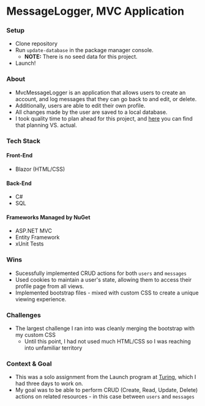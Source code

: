 # MessageLogger, MVC Application

### Setup
* Clone repository
* Run `update-database` in the package manager console.
    * **NOTE:** There is no seed data for this project.
* Launch!

### About
* MvcMessageLogger is an application that allows users to create an account, and log messages that they can go back to and edit, or delete.
* Additionally, users are able to edit their own profile.
* All changes made by the user are saved to a local database.
* I took quality time to plan ahead for this project, and [here](https://docs.google.com/presentation/d/1tTMBGe0dp3r7w804kxL6c7oSsonqnPCd7bZ1tLILHik/edit?usp=sharing) you can find that planning VS. actual.

### Tech Stack
#### Front-End
  * Blazor (HTML/CSS)

  #### Back-End
  * C#
  * SQL

  #### Frameworks Managed by NuGet
  * ASP.NET MVC
  * Entity Framework
  * xUnit Tests

### Wins
* Sucessfully implemented CRUD actions for both `users` and `messages`
* Used cookies to maintain a user's state, allowing them to access their profile page from all views.
* Implemented bootstrap files - mixed with custom CSS to create a unique viewing experience.

### Challenges
* The largest challenge I ran into was cleanly merging the bootstrap with my custom CSS
    * Until this point, I had not used much HTML/CSS so I was reaching into unfamiliar territory

### Context & Goal
* This was a solo assignment from the Launch program at [Turing](https://launch.turing.edu/), which I had three days to work on.
* My goal was to be able to perform CRUD (Create, Read, Update, Delete) actions on related resources - in this case between `users` and `messages`

